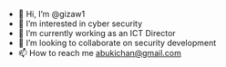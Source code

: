 - 👋 Hi, I’m @gizaw1
- 👀 I’m interested in cyber security
- 🌱 I’m currently working as an ICT Director
- 💞️ I’m looking to collaborate on security development
- 📫 How to reach me abukichan@gmail.com

<!---
gizaw1/gizaw1 is a ✨ special ✨ repository because its `README.md` (this file) appears on your GitHub profile.
You can click the Preview link to take a look at your changes.
--->
